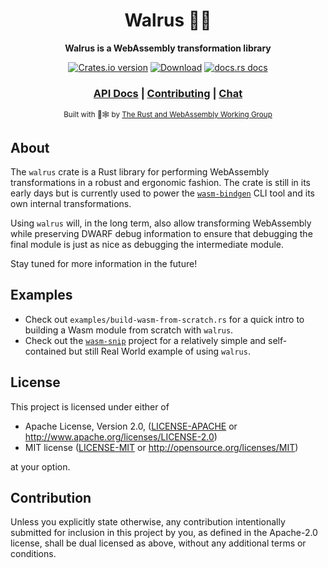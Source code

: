 <div align="center">

  <h1>Walrus 🌊🐘</h1>

  <strong>Walrus is a WebAssembly transformation library</strong>

  <p>
    <a href="https://crates.io/crates/walrus"><img src="https://img.shields.io/crates/v/walrus.svg?style=flat-square" alt="Crates.io version" /></a>
    <a href="https://crates.io/crates/walrus"><img src="https://img.shields.io/crates/d/walrus.svg?style=flat-square" alt="Download" /></a>
    <a href="https://docs.rs/walrus"><img src="https://img.shields.io/badge/docs-latest-blue.svg?style=flat-square" alt="docs.rs docs" /></a>
  </p>

  <h3>
    <a href="https://docs.rs/walrus">API Docs</a>
    <span> | </span>
    <a href="https://github.com/rustwasm/walrus/blob/master/CONTRIBUTING.md">Contributing</a>
    <span> | </span>
    <a href="https://discordapp.com/channels/442252698964721669/443151097398296587">Chat</a>
  </h3>

  <sub>Built with 🦀🕸 by <a href="https://rustwasm.github.io/">The Rust and WebAssembly Working Group</a></sub>
</div>

## About

The `walrus` crate is a Rust library for performing WebAssembly transformations
in a robust and ergonomic fashion. The crate is still in its early days but is
currently used to power the [`wasm-bindgen`] CLI tool and its own internal
transformations.

[`wasm-bindgen`]: https://github.com/rustwasm/wasm-bindgen

Using `walrus` will, in the long term, also allow transforming WebAssembly while
preserving DWARF debug information to ensure that debugging the final module is
just as nice as debugging the intermediate module.

Stay tuned for more information in the future!

## Examples

* Check out `examples/build-wasm-from-scratch.rs` for a quick intro to building
  a Wasm module from scratch with `walrus`.
* Check out the [`wasm-snip`](https://github.com/rustwasm/wasm-snip) project for
  a relatively simple and self-contained but still Real World example of using
  `walrus`.

## License

This project is licensed under either of

 * Apache License, Version 2.0, ([LICENSE-APACHE](LICENSE-APACHE) or
   http://www.apache.org/licenses/LICENSE-2.0)
 * MIT license ([LICENSE-MIT](LICENSE-MIT) or
   http://opensource.org/licenses/MIT)

at your option.

## Contribution

Unless you explicitly state otherwise, any contribution intentionally submitted
for inclusion in this project by you, as defined in the Apache-2.0 license,
shall be dual licensed as above, without any additional terms or conditions.
